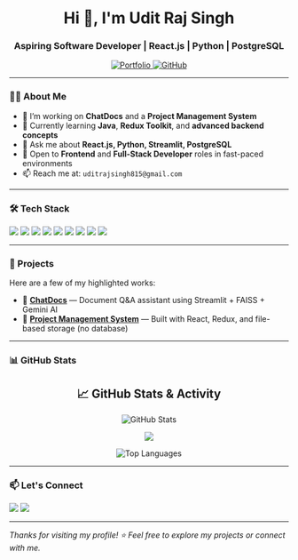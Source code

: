 <h1 align="center">Hi 👋, I'm Udit Raj Singh</h1>

<h3 align="center">Aspiring Software Developer | React.js | Python | PostgreSQL</h3>

<p align="center">
  <a href="https://portfolio-devapp.netlify.app/" target="_blank">
    <img src="https://img.shields.io/badge/Portfolio-%23000000.svg?&style=for-the-badge&logo=firefox&logoColor=white" alt="Portfolio"/>
  </a>
  <a href="https://github.com/uditthakur2001" target="_blank">
    <img src="https://img.shields.io/badge/GitHub-%2312100E.svg?&style=for-the-badge&logo=github&logoColor=white" alt="GitHub"/>
  </a>
</p>

---

### 👨‍💻 About Me

- 🔭 I’m working on **ChatDocs** and a **Project Management System**
- 🌱 Currently learning **Java**, **Redux Toolkit**, and **advanced backend concepts**
- 💬 Ask me about **React.js, Python, Streamlit, PostgreSQL**
- 💼 Open to **Frontend** and **Full-Stack Developer** roles in fast-paced environments
- 📫 Reach me at: `uditrajsingh815@gmail.com`

---

### 🛠️ Tech Stack

<p align="left">
  <img src="https://img.shields.io/badge/HTML-E34F26?style=for-the-badge&logo=html5&logoColor=white"/>
  <img src="https://img.shields.io/badge/CSS-1572B6?style=for-the-badge&logo=css3&logoColor=white"/>
  <img src="https://img.shields.io/badge/JavaScript-F7DF1E?style=for-the-badge&logo=javascript&logoColor=black"/>
  <img src="https://img.shields.io/badge/React-20232A?style=for-the-badge&logo=react&logoColor=61DAFB"/>
  <img src="https://img.shields.io/badge/Redux-764ABC?style=for-the-badge&logo=redux&logoColor=white"/>
  <img src="https://img.shields.io/badge/Python-3776AB?style=for-the-badge&logo=python&logoColor=white"/>
  <img src="https://img.shields.io/badge/PostgreSQL-4169E1?style=for-the-badge&logo=postgresql&logoColor=white"/>
  <img src="https://img.shields.io/badge/Streamlit-FF4B4B?style=for-the-badge&logo=streamlit&logoColor=white"/>
  <img src="https://img.shields.io/badge/Java-007396?style=for-the-badge&logo=java&logoColor=white"/>
</p>

---

### 🚀 Projects

Here are a few of my highlighted works:

- 💬 [**ChatDocs**](https://chatdocs-ai.streamlit.app/) — Document Q&A assistant using Streamlit + FAISS + Gemini AI  
- 📁 [**Project Management System**](https://project-management-udit.netlify.app/) — Built with React, Redux, and file-based storage (no database)

---

### 📊 GitHub Stats

<h2 align="center">📈 GitHub Stats & Activity</h2>

<p align="center">
  <img src="https://github-readme-stats.vercel.app/api?username=uditthakur2001&show_icons=true&theme=tokyonight&hide_border=true" alt="GitHub Stats" />
</p>

<p align="center">
  <img src="https://streak-stats.demolab.com?user=uditthakur2001&theme=tokyonight&hide_border=true" />
</p>

<p align="center">
  <img src="https://github-readme-stats.vercel.app/api/top-langs/?username=uditthakur2001&layout=compact&theme=tokyonight&hide_border=true" alt="Top Languages" />
</p>


---

### 📫 Let's Connect

<p align="left">
  <a href="mailto:uditrajsingh815@gmail.com"><img src="https://img.shields.io/badge/Gmail-D14836?style=for-the-badge&logo=gmail&logoColor=white"></a>
  <a href="https://www.linkedin.com/in/uditthakur2001/"><img src="https://img.shields.io/badge/LinkedIn-blue?style=for-the-badge&logo=linkedin&logoColor=white"></a>
</p>

---

_Thanks for visiting my profile! ⭐ Feel free to explore my projects or connect with me._
